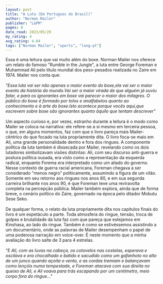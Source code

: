 ```yaml
---
layout: post
title: "A Luta (Em Portugues do Brasil)"
author: "Norman Mailer"
publisher: "L&PM"
pages: 0
date_read: 2023/05/29
my_rating: 4
avg_rating: 4.04
tags: ["Norman Mailer", "sports", "lang-pt"]
---
```


Essa é uma leitura que vai muito além do boxe. Norman Mailer nos oferece um relato do famoso "Rumble in the Jungle", a luta entre George Foreman e Muhammad Ali pelo título mundial dos peso-pesados realizada no Zaire em 1974. Mailer nos conta que:<br/><br/><i>"Essa luta vai ser não apenas o maior evento do boxe,ela vai ser o maior evento da história do mundo.Vai ser a maior virada de que alguém já ouviu falar, e para os ignorantes em boxe vai parecer o maior dos milagres. O público do boxe é formado por tolos e analfabetos quanto ao conhecimento e à arte do boxe.Isto acontece porque vocês aqui,que escrevem sobre boxe são ignorantes quanto àquilo que tentam descrever"</i><br/><br/>Um aspecto curioso e, por vezes, estranho durante a leitura é o modo como Mailer se coloca na narrativa: ele refere-se a si mesmo em terceira pessoa, o que, em alguns momentos, faz com que o livro pareça mais Mailer-cêntrico do que focado na luta propriamente dita.  O livro foca-se mais em Ali, uma grande personalidade dentro e fora dos ringues. A componente política da luta também é dissecada por Mailer, revelando como os dois lutadores simbolizavam visões distintas: Ali, com seu discurso anti-guerra e postura política ousada, era visto como a representação da esquerda radical, enquanto Forema era interpretado como um aliado do governo. Nesse contexto de guerra racial americana, Foreman chegava a ser considerado "menos negro" politicamente, assumindo a figura de um vilão. Somente em seu retorno aos ringues nos anos 80, e em sua segunda carreira brilhante nos anos 90, é que Foreman teve uma reviravolta completa na percepção pública. Mailer também explora, ainda que de forma breve, o cenário político do Zaire, governado na época pelo ditador Mobutu Sese Seko.<br/><br/>De qualquer forma, o relato da luta propriamente dita nos capítulos finais do livro é um espetáculo a parte. Toda atmosfera do ringue, tensão, troca de golpes e brutalidade da luta faz com que pareça que estejamos em Kinshasa, ao lado do ringue. Também é como se estivéssemos assistindo a um documentário, onde as palavras de Mailer desempenham o papel de uma poderosa narração em voice-over. É neste momento que a minha avaliação do livro salte de 3 para 4 estrelas.<br/><br/><i>"E Ali, com as luvas na cabeça, os cotovelos nas costelas, esperava e oscilava e era chocalhado e batido e sacudido como um gafanhoto no alto de um junco quando açoita o vento, e as cordas tremiam e balançavam como lençóis numa tempestade, e Foreman atacava com sua direita no queixo de Ali, e Ali voava para trás escapando por um centímetro, meio corpo fora do ringue…"</i>

